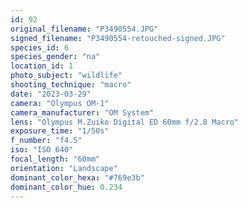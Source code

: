 ```yaml
---
id: 92
original_filename: "P3490554.JPG"
signed_filename: "P3490554-retouched-signed.JPG"
species_id: 6
species_gender: "na"
location_id: 1
photo_subject: "wildlife"
shooting_technique: "macro"
date: "2023-03-29"
camera: "Olympus OM-1"
camera_manufacturer: "OM System"
lens: "Olympus M.Zuiko Digital ED 60mm f/2.8 Macro"
exposure_time: "1/50s"
f_number: "f4.5"
iso: "ISO 640"
focal_length: "60mm"
orientation: "Landscape"
dominant_color_hexa: "#769e3b"
dominant_color_hue: 0.234
---
```

